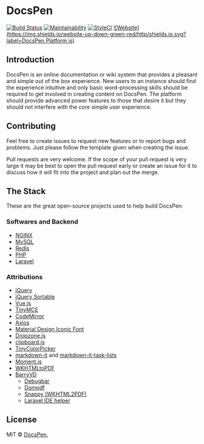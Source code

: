 # DocsPen

[![Build Status](https://travis-ci.org/DocsPen/Platform.svg?branch=master)](https://travis-ci.org/DocsPen/Platform)
[![Maintainability](https://api.codeclimate.com/v1/badges/5aeeae9df8b7eb42f21f/maintainability)](https://codeclimate.com/github/DocsPen/Platform/maintainability)
[![StyleCI](https://styleci.io/repos/115519619/shield?branch=master)](https://styleci.io/repos/115519619)
[![Website](https://img.shields.io/website-up-down-green-red/http/shields.io.svg?label=DocsPen Platform is)](https://docspen.ga)
## Introduction

DocsPen is an online documentation or wiki system that provides a pleasant and simple out of the box experience. New users to an instance should find the experience intuitive and only basic word-processing skills should be required to get involved in creating content on DocsPen. The platform should provide advanced power features to those that desire it but they should not interfere with the core simple user experience.

## Contributing

Feel free to create issues to request new features or to report bugs and problems. Just please follow the template given when creating the issue.

Pull requests are very welcome. If the scope of your pull request is very large it may be best to open the pull request early or create an issue for it to discuss how it will fit into the project and plan out the merge.

## The Stack

These are the great open-source projects used to help build DocsPen:

### Softwares and Backend
* [NGINX](https://nginx.com)
* [MySQL](https://mysql.com)
* [Redis](https://redis.io)
* [PHP](https://php.net)
* [Laravel](https://laravel.com/)

### Attributions
* [jQuery](https://jquery.com/)
* [jQuery Sortable](https://johnny.github.io/jquery-sortable/)
* [Vue.js](http://vuejs.org/)
* [TinyMCE](https://www.tinymce.com/)
* [CodeMirror](https://codemirror.net)
* [Axios](https://github.com/mzabriskie/axios)
* [Material Design Iconic Font](http://zavoloklom.github.io/material-design-iconic-font/icons.html)
* [Dropzone.js](http://www.dropzonejs.com/)
* [clipboard.js](https://clipboardjs.com/)
* [TinyColorPicker](http://www.dematte.at/tinyColorPicker/index.html)
* [markdown-it](https://github.com/markdown-it/markdown-it) and [markdown-it-task-lists](https://github.com/revin/markdown-it-task-lists)
* [Moment.js](http://momentjs.com/)
* [WKHTMLtoPDF](http://wkhtmltopdf.org/index.html)
* [BarryVD](https://github.com/barryvdh)
    * [Debugbar](https://github.com/barryvdh/laravel-debugbar)
    * [Dompdf](https://github.com/barryvdh/laravel-dompdf)
    * [Snappy (WKHTML2PDF)](https://github.com/barryvdh/laravel-snappy)
    * [Laravel IDE helper](https://github.com/barryvdh/laravel-ide-helper)

## License
MIT © [DocsPen.](https://docspen.com)
